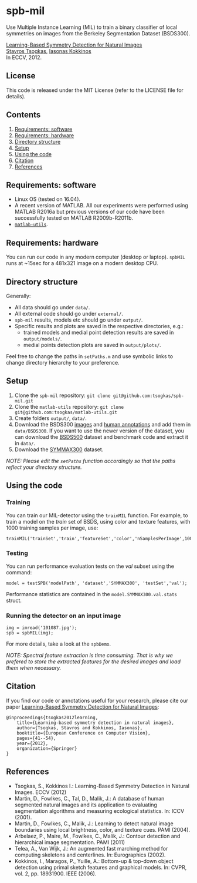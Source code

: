 # spb-mil
Use Multiple Instance Learning (MIL) to train a binary classifier of local symmetries on images from the Berkeley Segmentation Dataset (BSDS300). 

[Learning-Based Symmetry Detection for Natural Images](http://tsogkas.github.io/publications/symmetry-mil/tsogkas2012learning.pdf)  
[Stavros Tsogkas](http://tsogkas.github.io/), [Iasonas Kokkinos](http://www0.cs.ucl.ac.uk/staff/I.Kokkinos/index.html)  
In ECCV, 2012.


## License

This code is released under the MIT License (refer to the LICENSE file for details).

## Contents
1. [Requirements: software](#requirements-software)
2. [Requirements: hardware](#requirements-hardware)
3. [Directory structure](#directory-structure)
4. [Setup](#setup)
5. [Using the code](#using-the-code)
6. [Citation](#citation)
7. [References](#references)


## Requirements: software
* Linux OS (tested on 16.04).
* A recent version of MATLAB. All our experiments were performed using MATLAB R2016a but previous versions of our
code have been successfully tested on MATLAB R2009b-R2011b.
* [`matlab-utils`](https://github.com/tsogkas/matlab-utils).

## Requirements: hardware

You can run our code in any modern computer (desktop or laptop). `spbMIL` runs at ~15sec for a 481x321 image on a modern desktop CPU.

## Directory structure
Generally:
* All data should go under `data/`.
* All external code should go under `external/`.
* `spb-mil` results, models etc should go under `output/`.
* Specific results and plots are saved in the respective directories, e.g.:
  - trained models and medial point detection results are saved in `output/models/`. 
  - medial points detection plots are saved in `output/plots/`.

Feel free to change the paths in `setPaths.m` and use symbolic links to change directory hierarchy to your preference.

## Setup

1. Clone the `spb-mil` repository: `git clone git@github.com:tsogkas/spb-mil.git`
2. Clone the `matlab-utils` repository: `git clone git@github.com:tsogkas/matlab-utils.git`
3. Create folders `output/`, `data/`.
4. Download the BSDS300 [images](http://www.eecs.berkeley.edu/Research/Projects/CS/vision/bsds/BSDS300-images.tgz) and [human annotations](http://www.eecs.berkeley.edu/Research/Projects/CS/vision/bsds/BSDS300-human.tgz)
and add them in `data/BSDS300`. If you want to use the newer version of the dataset, you can download the [BSDS500](http://www.eecs.berkeley.edu/Research/Projects/CS/vision/grouping/BSR/BSR_bsds500.tgz) dataset and benchmark code and extract it in `data/`. 
5. Download the [SYMMAX300](http://tsogkas.github.io/publications/symmetry-mil/SYMMAX300.zip) dataset.

*NOTE: Please edit the `setPaths` function accordingly so that the paths reflect your directory structure.*

## Using the code

### Training
You can train our MIL-detector using the `trainMIL` function. For example, to train a model on the _train_ set of BSDS, using color and texture features, with 1000 training samples per image, use: 

	trainMIL('trainSet','train','featureSet','color','nSamplesPerImage',1000);

### Testing
You can run performance evaluation tests on the _val_ subset using the command:

	model = testSPB('modelPath', 'dataset','SYMMAX300', 'testSet','val');

Performance statistics are contained in the `model.SYMMAX300.val.stats` struct.

### Running the detector on an input image

	img = imread('101087.jpg');
	spb = spbMIL(img);
	
For more details, take a look at the `spbDemo`.

*NOTE: Spectral feature extraction is time consuming. That is why we prefered to store the extracted features for the desired images and load them when necessary.*

## Citation 

If you find our code or annotations useful for your research, please cite our paper [Learning-Based Symmetry Detection for Natural Images](http://tsogkas.github.io/publications/symmetry-mil/tsogkas2012learning.pdf):

```
@inproceedings{tsogkas2012learning,
	title={Learning-based symmetry detection in natural images},
	author={Tsogkas, Stavros and Kokkinos, Iasonas},
	booktitle={European Conference on Computer Vision},
	pages={41--54},
	year={2012},
	organization={Springer}
}
```

## References

- Tsogkas, S., Kokkinos I.: Learning-Based Symmetry Detection in Natural Images. ECCV (2012)
- Martin, D., Fowlkes, C., Tal, D., Malik, J.: A database of human segmented natural
images and its application to evaluating segmentation algorithms and measuring
ecological statistics. In: ICCV (2001).
- Martin, D., Fowlkes, C., Malik, J.: Learning to detect natural image boundaries
using local brightness, color, and texture cues. PAMI (2004).
- Arbelaez, P., Maire, M., Fowlkes, C., Malik, J.: Contour detection and hierarchical
image segmentation. PAMI (2011)
- Telea, A., Van Wijk, J.: An augmented fast marching method for computing skeletons
and centerlines. In: Eurographics (2002).
- Kokkinos, I., Maragos, P., Yuille, A.: Bottom-up & top-down object detection using
primal sketch features and graphical models. In: CVPR, vol. 2, pp. 18931900.
IEEE (2006).

